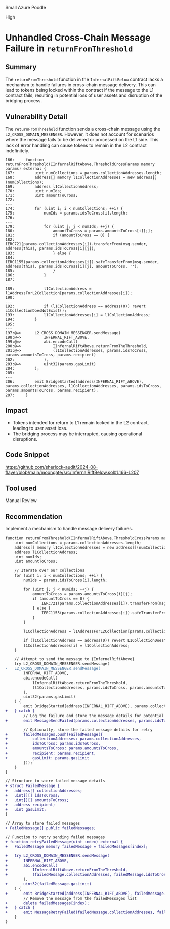 Small Azure Poodle

High

# Unhandled Cross-Chain Message Failure in `returnFromThreshold`

## Summary
The `returnFromThreshold` function in the `InfernalRiftBelow` contract lacks a mechanism to handle failures in cross-chain message delivery. This can lead to tokens being locked within the contract if the message to the L1 contract fails, resulting in potential loss of user assets and disruption of the bridging process.

## Vulnerability Detail
The `returnFromThreshold` function sends a cross-chain message using the `L2_CROSS_DOMAIN_MESSENGER`. However, it does not account for scenarios where the message fails to be delivered or processed on the L1 side. This lack of error handling can cause tokens to remain in the L2 contract indefinitely.
```solidity
166:     function returnFromThreshold(IInfernalRiftAbove.ThresholdCrossParams memory params) external {
167:         uint numCollections = params.collectionAddresses.length;
168:         address[] memory l1CollectionAddresses = new address[](numCollections);
169:         address l1CollectionAddress;
170:         uint numIds;
171:         uint amountToCross;
172: 
---
174:         for (uint i; i < numCollections; ++i) {
175:             numIds = params.idsToCross[i].length;
176: 
---
179:             for (uint j; j < numIds; ++j) {
180:                 amountToCross = params.amountsToCross[i][j];
181:                 if (amountToCross == 0) {
182:                     IERC721(params.collectionAddresses[i]).transferFrom(msg.sender, address(this), params.idsToCross[i][j]);
183:                 } else {
184:                     IERC1155(params.collectionAddresses[i]).safeTransferFrom(msg.sender, address(this), params.idsToCross[i][j], amountToCross, '');
185:                 }
186:             }
187: 
---
189:             l1CollectionAddress = l1AddressForL2Collection[params.collectionAddresses[i]];
190: 
---
192:             if (l1CollectionAddress == address(0)) revert L1CollectionDoesNotExist();
193:             l1CollectionAddresses[i] = l1CollectionAddress;
194:         }
195: 
---
197:@=>      L2_CROSS_DOMAIN_MESSENGER.sendMessage(
198:@=>          INFERNAL_RIFT_ABOVE,
199:@=>          abi.encodeCall(
200:@=>              IInfernalRiftAbove.returnFromTheThreshold,
201:@=>              (l1CollectionAddresses, params.idsToCross, params.amountsToCross, params.recipient)
202:             ),
203:@=>          uint32(params.gasLimit)
204:         );
205: 
---
206:         emit BridgeStarted(address(INFERNAL_RIFT_ABOVE), params.collectionAddresses, l1CollectionAddresses, params.idsToCross, params.amountsToCross, params.recipient);
207:     }
```

## Impact
- Tokens intended for return to L1 remain locked in the L2 contract, leading to user asset loss.
- The bridging process may be interrupted, causing operational disruptions.

## Code Snippet
https://github.com/sherlock-audit/2024-08-flayer/blob/main/moongate/src/InfernalRiftBelow.sol#L166-L207

## Tool used

Manual Review

## Recommendation
Implement a mechanism to handle message delivery failures.
```diff
function returnFromThreshold(IInfernalRiftAbove.ThresholdCrossParams memory params) external {
    uint numCollections = params.collectionAddresses.length;
    address[] memory l1CollectionAddresses = new address[](numCollections);
    address l1CollectionAddress;
    uint numIds;
    uint amountToCross;

    // Iterate over our collections
    for (uint i; i < numCollections; ++i) {
        numIds = params.idsToCross[i].length;

        for (uint j; j < numIds; ++j) {
            amountToCross = params.amountsToCross[i][j];
            if (amountToCross == 0) {
                IERC721(params.collectionAddresses[i]).transferFrom(msg.sender, address(this), params.idsToCross[i][j]);
            } else {
                IERC1155(params.collectionAddresses[i]).safeTransferFrom(msg.sender, address(this), params.idsToCross[i][j], amountToCross, '');
            }
        }

        l1CollectionAddress = l1AddressForL2Collection[params.collectionAddresses[i]];

        if (l1CollectionAddress == address(0)) revert L1CollectionDoesNotExist();
        l1CollectionAddresses[i] = l1CollectionAddress;
    }

    // Attempt to send the message to {InfernalRiftAbove}
    try L2_CROSS_DOMAIN_MESSENGER.sendMessage(
-   L2_CROSS_DOMAIN_MESSENGER.sendMessage(
        INFERNAL_RIFT_ABOVE,
        abi.encodeCall(
            IInfernalRiftAbove.returnFromTheThreshold,
            (l1CollectionAddresses, params.idsToCross, params.amountsToCross, params.recipient)
        ),
        uint32(params.gasLimit)
    ) {
        emit BridgeStarted(address(INFERNAL_RIFT_ABOVE), params.collectionAddresses, l1CollectionAddresses, params.idsToCross, params.amountsToCross, params.recipient);
+   } catch {
        // Log the failure and store the message details for potential retry
+       emit MessageSendFailed(params.collectionAddresses, params.idsToCross, params.amountsToCross, params.recipient);

        // Optionally, store the failed message details for retry
+       failedMessages.push(FailedMessage({
+           collectionAddresses: params.collectionAddresses,
+           idsToCross: params.idsToCross,
+           amountsToCross: params.amountsToCross,
+           recipient: params.recipient,
+           gasLimit: params.gasLimit
        }));
    }
}

// Structure to store failed message details
+ struct FailedMessage {
+   address[] collectionAddresses;
+   uint[][] idsToCross;
+   uint[][] amountsToCross;
+   address recipient;
+   uint gasLimit;
}

// Array to store failed messages
+ FailedMessage[] public failedMessages;

// Function to retry sending failed messages
+ function retryFailedMessage(uint index) external {
+   FailedMessage memory failedMessage = failedMessages[index];

+   try L2_CROSS_DOMAIN_MESSENGER.sendMessage(
+       INFERNAL_RIFT_ABOVE,
+       abi.encodeCall(
+           IInfernalRiftAbove.returnFromTheThreshold,
+           (failedMessage.collectionAddresses, failedMessage.idsToCross, failedMessage.amountsToCross, failedMessage.recipient)
        ),
+       uint32(failedMessage.gasLimit)
    ) {
+       emit BridgeStarted(address(INFERNAL_RIFT_ABOVE), failedMessage.collectionAddresses, failedMessage.collectionAddresses, failedMessage.idsToCross, failedMessage.amountsToCross, failedMessage.recipient);
        // Remove the message from the failedMessages list
+       delete failedMessages[index];
+   } catch {
+       emit MessageRetryFailed(failedMessage.collectionAddresses, failedMessage.idsToCross, failedMessage.amountsToCross, failedMessage.recipient);
    }
}
```